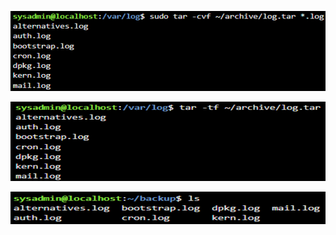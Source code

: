 ![Linux](/Images/ChallengeC_1.png)

![Linux](/Images/ChallengeC_2.png)

![Linux](/Images/ChallengeC_3.png)
